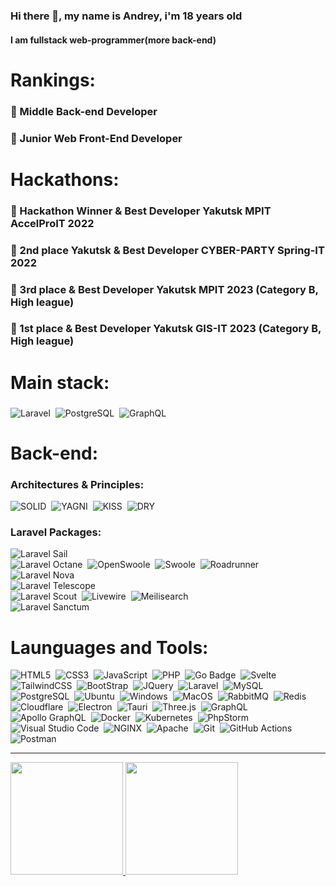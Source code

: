 ### Hi there 👋, my name is Andrey, i'm 18 years old
#### I am fullstack web-programmer(more back-end)
# Rankings:
### 🥈 Middle Back-end Developer
### 🥉 Junior Web Front-End Developer
# Hackathons:
### 🥇 Hackathon Winner & Best Developer Yakutsk MPIT AccelProIT 2022
### 🥈 2nd place Yakutsk & Best Developer CYBER-PARTY Spring-IT 2022
### 🥉 3rd place & Best Developer Yakutsk MPIT 2023 (Category B, High league)
### 🥇 1st place & Best Developer Yakutsk GIS-IT 2023 (Category B, High league)
# Main stack:
### 
![Laravel](https://img.shields.io/badge/Laravel-FF2D20?style=for-the-badge&logo=laravel&logoColor=white)&nbsp;
![PostgreSQL](https://img.shields.io/badge/PostgreSQL-316192?style=for-the-badge&logo=postgresql&logoColor=white)&nbsp;
![GraphQL](https://img.shields.io/badge/GraphQL-E10098?logo=graphql&logoColor=fff&style=for-the-badge)&nbsp;
# Back-end:
### Architectures & Principles:
![SOLID](https://img.shields.io/badge/SOLID-yellow?style=for-the-badge)&nbsp;
![YAGNI](https://img.shields.io/badge/YAGNI-red?style=for-the-badge)&nbsp;
![KISS](https://img.shields.io/badge/KISS-green?style=for-the-badge)&nbsp;
![DRY](https://img.shields.io/badge/DRY-blue?style=for-the-badge)&nbsp;
### Laravel Packages:
![Laravel Sail](https://img.shields.io/badge/Laravel%20Sail-3ebff7?style=for-the-badge)&nbsp;
<br>
![Laravel Octane](https://img.shields.io/badge/Laravel%20Octane-cc423a?style=for-the-badge)&nbsp;
![OpenSwoole](https://img.shields.io/badge/OpenSwoole-cc422a?style=for-the-badge)&nbsp;
![Swoole](https://img.shields.io/badge/Swoole-cc422a?style=for-the-badge)&nbsp;
![Roadrunner](https://img.shields.io/badge/Roadrunner-cc421a?style=for-the-badge)&nbsp;
<br>
![Laravel Nova](https://img.shields.io/badge/Laravel%20Nova-252D37?style=for-the-badge)&nbsp;
<br>
![Laravel Telescope](https://img.shields.io/badge/Laravel%20Telescope-5353cd?style=for-the-badge)&nbsp;
<br>
![Laravel Scout](https://img.shields.io/badge/Laravel%20Scout-f66564?style=for-the-badge)&nbsp;
![Livewire](https://img.shields.io/badge/Livewire-f66563?style=for-the-badge)&nbsp;
![Meilisearch](https://img.shields.io/badge/Meilisearch-f66562?style=for-the-badge)&nbsp;
<br>
![Laravel Sanctum](https://img.shields.io/badge/Laravel%20Sanctum-255e78?style=for-the-badge)&nbsp;
# Launguages and Tools:
![HTML5](https://img.shields.io/badge/HTML5-E34F26?style=for-the-badge&logo=html5&logoColor=white)&nbsp;
![CSS3](https://img.shields.io/badge/CSS3-1572B6?style=for-the-badge&logo=css3&logoColor=white)&nbsp;
![JavaScript](https://img.shields.io/badge/JavaScript-F7DF1E?style=for-the-badge&logo=javascript&logoColor=black)&nbsp;
![PHP](https://img.shields.io/badge/PHP-777BB4?style=for-the-badge&logo=php&logoColor=white)&nbsp;
![Go Badge](https://img.shields.io/badge/Go-00ADD8?logo=go&logoColor=fff&style=for-the-badge)&nbsp;
![Svelte](https://img.shields.io/badge/Svelte-4A4A55?style=for-the-badge&logo=svelte&logoColor=FF3E00)&nbsp;
![TailwindCSS](https://img.shields.io/badge/Tailwind_CSS-38B2AC?style=for-the-badge&logo=tailwind-css&logoColor=white)&nbsp;
![BootStrap](https://img.shields.io/badge/Bootstrap-563D7C?style=for-the-badge&logo=bootstrap&logoColor=white)&nbsp;
![JQuery](https://img.shields.io/badge/jQuery-0769AD?style=for-the-badge&logo=jquery&logoColor=white)&nbsp;
![Laravel](https://img.shields.io/badge/Laravel-FF2D20?style=for-the-badge&logo=laravel&logoColor=white)&nbsp;
![MySQL](https://img.shields.io/badge/MySQL-00000F?style=for-the-badge&logo=mysql&logoColor=white)&nbsp;
![PostgreSQL](https://img.shields.io/badge/PostgreSQL-316192?style=for-the-badge&logo=postgresql&logoColor=white)&nbsp;
![Ubuntu](https://img.shields.io/badge/Ubuntu-E95420?style=for-the-badge&logo=ubuntu&logoColor=white)&nbsp;
![Windows](https://img.shields.io/badge/Windows-0078D6?style=for-the-badge&logo=windows&logoColor=white)&nbsp;
![MacOS](https://img.shields.io/badge/mac%20os-000000?style=for-the-badge&logo=apple&logoColor=white)&nbsp;
![RabbitMQ](https://img.shields.io/badge/rabbitmq-%23FF6600.svg?&style=for-the-badge&logo=rabbitmq&logoColor=white)&nbsp;
![Redis](https://img.shields.io/badge/redis-%23DD0031.svg?&style=for-the-badge&logo=redis&logoColor=white)&nbsp;
![Cloudflare](https://img.shields.io/badge/Cloudflare-F38020?style=for-the-badge&logo=Cloudflare&logoColor=white)&nbsp;
![Electron](https://img.shields.io/badge/Electron-1b1c26?style=for-the-badge&logo=electron&logoColor=9de7f6)&nbsp;
![Tauri](https://img.shields.io/badge/Tauri-FFC131?logo=tauri&logoColor=000&style=for-the-badge)&nbsp;
![Three.js](https://img.shields.io/badge/Three.js-000?logo=threedotjs&logoColor=fff&style=for-the-badge)&nbsp;
![GraphQL](https://img.shields.io/badge/GraphQL-E10098?logo=graphql&logoColor=fff&style=for-the-badge)&nbsp;
![Apollo GraphQL](https://img.shields.io/badge/Apollo%20GraphQL-311C87?logo=apollographql&logoColor=fff&style=for-the-badge)&nbsp;
![Docker](https://img.shields.io/badge/Docker-2496ED?logo=docker&logoColor=fff&style=for-the-badge)&nbsp;
![Kubernetes](https://img.shields.io/badge/Kubernetes-326CE5?logo=kubernetes&logoColor=fff&style=for-the-badge)&nbsp;
![PhpStorm](https://img.shields.io/badge/PhpStorm-000?logo=phpstorm&logoColor=fff&style=for-the-badge)&nbsp;
![Visual Studio Code](https://img.shields.io/badge/Visual%20Studio%20Code-007ACC?logo=visualstudiocode&logoColor=fff&style=for-the-badge)&nbsp;
![NGINX](https://img.shields.io/badge/NGINX-009639?logo=nginx&logoColor=fff&style=for-the-badge)&nbsp;
![Apache](https://img.shields.io/badge/Apache-D22128?logo=apache&logoColor=fff&style=for-the-badge)&nbsp;
![Git](https://img.shields.io/badge/Git-F05032?logo=git&logoColor=fff&style=for-the-badge)&nbsp;
![GitHub Actions](https://img.shields.io/badge/GitHub%20Actions-2088FF?logo=githubactions&logoColor=fff&style=for-the-badge)&nbsp;
![Postman](https://img.shields.io/badge/Postman-FF6C37?logo=postman&logoColor=fff&style=for-the-badge)
<br>
<hr>

<a href="https://github.com/neokofg">
  <img height="180em" src="https://github-readme-stats-eight-theta.vercel.app/api?username=neokofg&show_icons=true&theme=tokyonight&include_all_commits=true&count_private=true"/>
  <img height="180em" src="https://github-readme-stats-eight-theta.vercel.app/api/top-langs/?username=neokofg&layout=compact&langs_count=8&theme=tokyonight"/>
</a>
